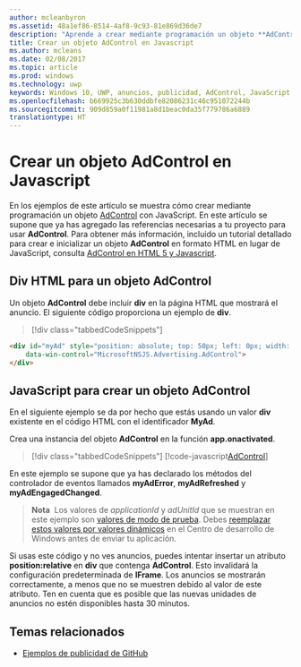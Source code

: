 ```yaml
---
author: mcleanbyron
ms.assetid: 48a1ef86-8514-4af8-9c93-81e869d36de7
description: "Aprende a crear mediante programación un objeto **AdControl** con JavaScript."
title: Crear un objeto AdControl en Javascript
ms.author: mcleans
ms.date: 02/08/2017
ms.topic: article
ms.prod: windows
ms.technology: uwp
keywords: Windows 10, UWP, anuncios, publicidad, AdControl, JavaScript
ms.openlocfilehash: b669925c3b630ddbfe82086231c46c951072244b
ms.sourcegitcommit: 909d859a0f11981a8d1beac0da35f779786a6889
translationtype: HT
---
```

# <a name="create-an-adcontrol-in-javascript"></a>Crear un objeto AdControl en Javascript




En los ejemplos de este artículo se muestra cómo crear mediante programación un objeto [AdControl](https://msdn.microsoft.com/library/windows/apps/microsoft.advertising.winrt.ui.adcontrol.aspx) con JavaScript. En este artículo se supone que ya has agregado las referencias necesarias a tu proyecto para usar **AdControl**. Para obtener más información, incluido un tutorial detallado para crear e inicializar un objeto **AdControl** en formato HTML en lugar de JavaScript, consulta [AdControl en HTML 5 y Javascript](adcontrol-in-html-5-and-javascript.md).

## <a name="html-div-for-an-adcontrol"></a>Div HTML para un objeto AdControl

Un objeto **AdControl** debe incluir **div** en la página HTML que mostrará el anuncio. El siguiente código proporciona un ejemplo de **div**.

> [!div class="tabbedCodeSnippets"]
``` html
<div id="myAd" style="position: absolute; top: 50px; left: 0px; width: 300px; height: 250px; z-index: 1"
    data-win-control="MicrosoftNSJS.Advertising.AdControl">
</div>
```

## <a name="javascript-for-creating-an-adcontrol"></a>JavaScript para crear un objeto AdControl

En el siguiente ejemplo se da por hecho que estás usando un valor **div** existente en el código HTML con el identificador **MyAd**.

Crea una instancia del objeto **AdControl** en la función **app.onactivated**.

> [!div class="tabbedCodeSnippets"]
[!code-javascript[AdControl](./code/AdvertisingSamples/AdControlSamples/js/main.js#DeclareAdControl)]

En este ejemplo se supone que ya has declarado los métodos del controlador de eventos llamados **myAdError**, **myAdRefreshed** y **myAdEngagedChanged**.

>**Nota**&nbsp;&nbsp;Los valores de *applicationId* y *adUnitId* que se muestran en este ejemplo son [valores de modo de prueba](test-mode-values.md). Debes [reemplazar estos valores por valores dinámicos](set-up-ad-units-in-your-app.md) en el Centro de desarrollo de Windows antes de enviar tu aplicación.

Si usas este código y no ves anuncios, puedes intentar insertar un atributo **position:relative** en **div** que contenga **AdControl**. Esto invalidará la configuración predeterminada de **IFrame**. Los anuncios se mostrarán correctamente, a menos que no se muestren debido al valor de este atributo. Ten en cuenta que es posible que las nuevas unidades de anuncios no estén disponibles hasta 30 minutos.

## <a name="related-topics"></a>Temas relacionados

* [Ejemplos de publicidad de GitHub](http://aka.ms/githubads)

 

 
